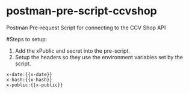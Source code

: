 # postman-pre-script-ccvshop
Postman Pre-request Script for connecting to the CCV Shop API

#Steps to setup:

1. Add the xPublic and secret into the pre-script.
2. Setup the headers so they use the environment variables set by the script. 

```
x-date:{{x-date}}
x-hash:{{x-hash}}
x-public:{{x-public}}
```
